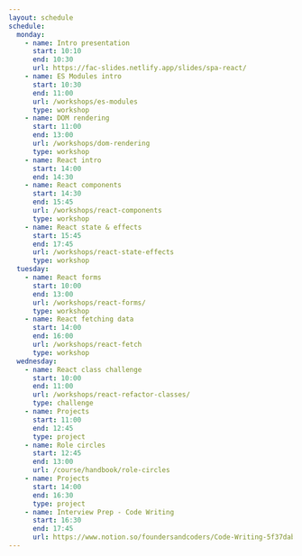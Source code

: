 ```yaml
---
layout: schedule
schedule:
  monday:
    - name: Intro presentation
      start: 10:10
      end: 10:30
      url: https://fac-slides.netlify.app/slides/spa-react/
    - name: ES Modules intro
      start: 10:30
      end: 11:00
      url: /workshops/es-modules
      type: workshop
    - name: DOM rendering
      start: 11:00
      end: 13:00
      url: /workshops/dom-rendering
      type: workshop
    - name: React intro
      start: 14:00
      end: 14:30
    - name: React components
      start: 14:30
      end: 15:45
      url: /workshops/react-components
      type: workshop
    - name: React state & effects
      start: 15:45
      end: 17:45
      url: /workshops/react-state-effects
      type: workshop
  tuesday:
    - name: React forms
      start: 10:00
      end: 13:00
      url: /workshops/react-forms/
      type: workshop
    - name: React fetching data
      start: 14:00
      end: 16:00
      url: /workshops/react-fetch
      type: workshop
  wednesday:
    - name: React class challenge
      start: 10:00
      end: 11:00
      url: /workshops/react-refactor-classes/
      type: challenge
    - name: Projects
      start: 11:00
      end: 12:45
      type: project
    - name: Role circles
      start: 12:45
      end: 13:00
      url: /course/handbook/role-circles
    - name: Projects
      start: 14:00
      end: 16:30
      type: project
    - name: Interview Prep - Code Writing
      start: 16:30
      end: 17:45
      url: https://www.notion.so/foundersandcoders/Code-Writing-5f37dabeebc149309d8b8198304288b9/
---
```

